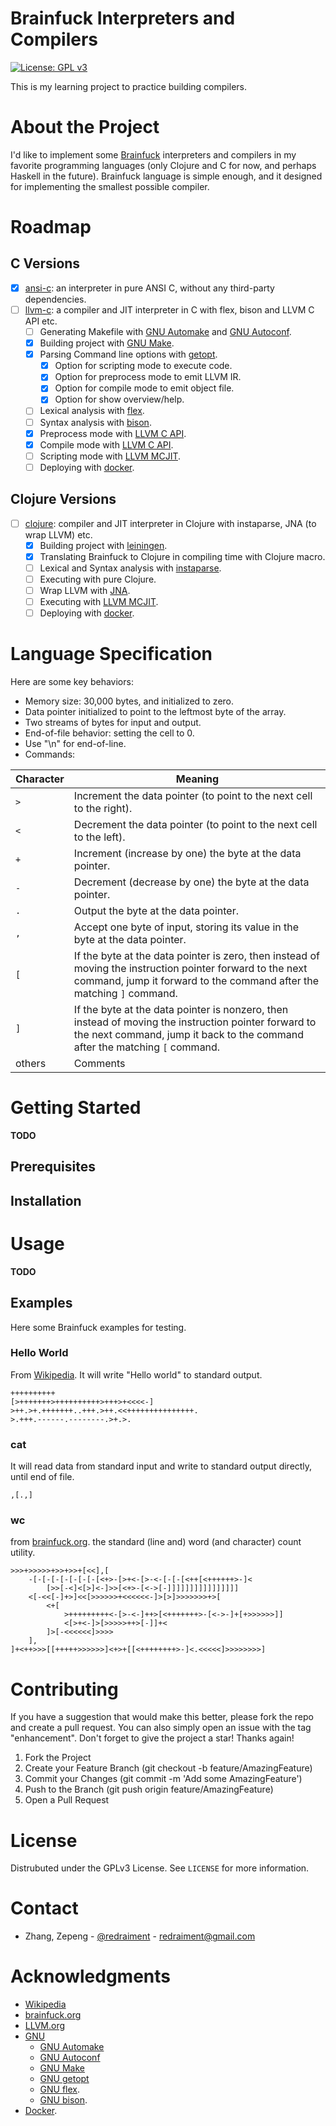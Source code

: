 # Brainfuck Interpreters and Compilers

[![License: GPL v3](https://img.shields.io/badge/License-GPLv3-blue.svg)](https://www.gnu.org/licenses/gpl-3.0)

This is my learning project to practice building compilers.

# About the Project

I'd like to implement some [Brainfuck](https://en.wikipedia.org/wiki/Brainfuck) interpreters and compilers in my favorite programming languages (only Clojure and C for now, and perhaps Haskell in the future). Brainfuck language is simple enough, and it designed for implementing the smallest possible compiler.

# Roadmap

## C Versions

* [x] [ansi-c](https://github.com/redraiment/brainfuck/tree/main/ansi-c): an interpreter in pure ANSI C, without any third-party dependencies.
* [ ] [llvm-c](https://github.com/redraiment/brainfuck/tree/main/llvm-c): a compiler and JIT interpreter in C with flex, bison and LLVM C API etc.
  * [ ] Generating Makefile with [GNU Automake](https://www.gnu.org/software/automake/) and [GNU Autoconf](https://www.gnu.org/software/autoconf/).
  * [x] Building project with [GNU Make](https://www.gnu.org/software/make/).
  * [x] Parsing Command line options with [getopt](https://www.gnu.org/software/libc/manual/html_node/Getopt.html).
    * [x] Option for scripting mode to execute code.
    * [x] Option for preprocess mode to emit LLVM IR.
    * [x] Option for compile mode to emit object file.
    * [x] Option for show overview/help.
  * [ ] Lexical analysis with [flex](https://www.gnu.org/software/flex/).
  * [ ] Syntax analysis with [bison](https://www.gnu.org/software/bison/).
  * [x] Preprocess mode with [LLVM C API](https://llvm.org/doxygen/group__LLVMC.html).
  * [x] Compile mode with [LLVM C API](https://llvm.org/doxygen/group__LLVMC.html).
  * [ ] Scripting mode with [LLVM MCJIT](https://llvm.org/doxygen/group__LLVMCExecutionEngine.html).
  * [ ] Deploying with [docker](https://hub.docker.com/).

## Clojure Versions

* [ ] [clojure](https://github.com/redraiment/brainfuck/tree/main/clojure): compiler and JIT interpreter in Clojure with instaparse, JNA (to wrap LLVM) etc.
  * [x] Building project with [leiningen](https://github.com/technomancy/leiningen).
  * [x] Translating Brainfuck to Clojure in compiling time with Clojure macro.
  * [ ] Lexical and Syntax analysis with [instaparse](https://github.com/Engelberg/instaparse).
  * [ ] Executing with pure Clojure.
  * [ ] Wrap LLVM with [JNA](https://github.com/java-native-access/jna).
  * [ ] Executing with [LLVM MCJIT](https://llvm.org/doxygen/group__LLVMCExecutionEngine.html).
  * [ ] Deploying with [docker](https://hub.docker.com/).

# Language Specification

Here are some key behaviors:

* Memory size: 30,000 bytes, and initialized to zero.
* Data pointer initialized to point to the leftmost byte of the array.
* Two streams of bytes for input and output.
* End-of-file behavior: setting the cell to 0.
* Use "\n" for end-of-line.
* Commands:

| Character | Meaning |
| -- | -- |
| `>` | Increment the data pointer (to point to the next cell to the right). |
| `<` | Decrement the data pointer (to point to the next cell to the left). |
| `+` | Increment (increase by one) the byte at the data pointer. |
| `-` | Decrement (decrease by one) the byte at the data pointer. |
| `.` | Output the byte at the data pointer. |
| `,` | Accept one byte of input, storing its value in the byte at the data pointer. |
| `[` | If the byte at the data pointer is zero, then instead of moving the instruction pointer forward to the next command, jump it forward to the command after the matching `]` command. |
| `]` | If the byte at the data pointer is nonzero, then instead of moving the instruction pointer forward to the next command, jump it back to the command after the matching `[` command. |
| others | Comments |

# Getting Started

**TODO**

## Prerequisites

## Installation

# Usage

**TODO**

## Examples

Here some Brainfuck examples for testing.

### Hello World

From [Wikipedia](https://en.wikipedia.org/wiki/Brainfuck#Hello_World!). It will write "Hello world" to standard output.

```brainfuck
++++++++++
[>+++++++>++++++++++>+++>+<<<<-]
>++.>+.+++++++..+++.>++.<<+++++++++++++++.
>.+++.------.--------.>+.>.
```

### cat

It will read data from standard input and write to standard output directly, until end of file.

```brainfuck
,[.,]
```

### wc

from [brainfuck.org](http://brainfuck.org/wc.b). the standard (line and) word (and character) count utility.

```brainfuck
>>>+>>>>>+>>+>>+[<<],[
    -[-[-[-[-[-[-[-[<+>-[>+<-[>-<-[-[-[<++[<++++++>-]<
        [>>[-<]<[>]<-]>>[<+>-[<->[-]]]]]]]]]]]]]]]]
    <[-<<[-]+>]<<[>>>>>>+<<<<<<-]>[>]>>>>>>>+>[
        <+[
            >+++++++++<-[>-<-]++>[<+++++++>-[<->-]+[+>>>>>>]]
            <[>+<-]>[>>>>>++>[-]]+<
        ]>[-<<<<<<]>>>>
    ],
]+<++>>>[[+++++>>>>>>]<+>+[[<++++++++>-]<.<<<<<]>>>>>>>>]
```

# Contributing

If you have a suggestion that would make this better, please fork the repo and create a pull request. You can also simply open an issue with the tag "enhancement". Don't forget to give the project a star! Thanks again!

1. Fork the Project
1. Create your Feature Branch (git checkout -b feature/AmazingFeature)
1. Commit your Changes (git commit -m 'Add some AmazingFeature')
1. Push to the Branch (git push origin feature/AmazingFeature)
1. Open a Pull Request

# License

Distrubuted under the GPLv3 License. See `LICENSE` for more information.

# Contact

* Zhang, Zepeng - [@redraiment](https://twitter.com/redraiment) - [redraiment@gmail.com](mailto:redraiment@gmail.com)

# Acknowledgments

* [Wikipedia](https://en.wikipedia.org/)
* [brainfuck.org](http://brainfuck.org/)
* [LLVM.org](https://llvm.org/)
* [GNU](https://www.gnu.org/)
  * [GNU Automake](https://www.gnu.org/software/automake/)
  * [GNU Autoconf](https://www.gnu.org/software/autoconf/)
  * [GNU Make](https://www.gnu.org/software/make/)
  * [GNU getopt](https://www.gnu.org/software/libc/manual/html_node/Getopt.html)
  * [GNU flex](https://www.gnu.org/software/flex/).
  * [GNU bison](https://www.gnu.org/software/bison/).
* [Docker](https://www.docker.com/).
